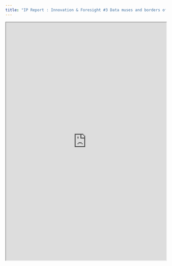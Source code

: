```yaml
---
title: "IP Report : Innovation & Foresight #3 Data muses and borders of creative arts : Reading, listening, watching and gaming in the age of personalisation"
---
```




<iframe height="750" width="100%" src="https://ewelton.github.io/ktest/wiki.html#IP%20Report%20:%20Innovation%20&%20Foresight%20#3%20Data%20muses%20and%20borders%20of%20creative%20arts%20:%20Reading,%20listening,%20watching%20and%20gaming%20in%20the%20age%20of%20personalisation"></iframe>
